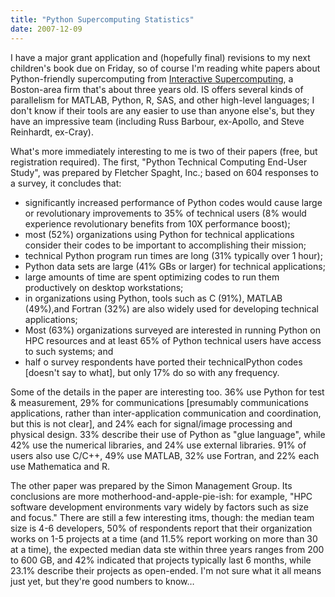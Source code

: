 ```yaml
---
title: "Python Supercomputing Statistics"
date: 2007-12-09
---
```

I have a major grant application and (hopefully final) revisions to my next children's book due on Friday, so of course I'm reading white papers about Python-friendly supercomputing from <a href="http://www.interactivesupercomputing.com">Interactive Supercomputing</a>, a Boston-area firm that's about three years old.  IS offers several kinds of parallelism for MATLAB, Python, R, SAS, and other high-level languages; I don't know if their tools are any easier to use than anyone else's, but they have an impressive team (including Russ Barbour, ex-Apollo, and Steve Reinhardt, ex-Cray).

What's more immediately interesting to me is two of their papers (free, but registration required).  The first, "Python Technical Computing End-User Study", was prepared by Fletcher Spaght, Inc.; based on 604 responses to a survey, it concludes that:
<ul>
  <li>significantly increased performance of Python codes would cause large or revolutionary improvements to 35% of technical users (8% would experience revolutionary benefits from 10X performance boost);</li>
  <li>most (52%) organizations using Python for technical applications consider their codes to be important to accomplishing their mission;</li>
  <li>technical Python program run times are long (31% typically over 1 hour);</li>
  <li>Python data sets are large (41% GBs or larger) for technical applications;</li>
  <li>large amounts of time are spent optimizing codes to run them productively on desktop workstations;</li>
  <li>in organizations using Python, tools such as C (91%), MATLAB (49%),and Fortran (32%) are also widely used for developing technical applications;</li>
  <li>Most (63%) organizations surveyed are interested in running Python on HPC resources and at least 65% of Python technical users have access to such systems; and</li>
  <li>half o survey respondents have ported their technicalPython codes [doesn't say to what], but only 17% do so with any frequency.</li>
</ul>
Some of the details in the paper are interesting too.  36% use Python for test & measurement, 29% for communications [presumably communications applications, rather than inter-application communication and coordination, but this is not clear], and 24% each for signal/image processing and physical design.  33% describe their use of Python as "glue language", while 42% use the numerical libraries, and 24% use external libraries.  91% of users also use C/C++, 49% use MATLAB, 32% use Fortran, and 22% each use Mathematica and R.

The other paper was prepared by the Simon Management Group.  Its conclusions are more motherhood-and-apple-pie-ish: for example, "HPC software development environments vary widely by factors such as size and focus."  There are still a few interesting itms, though: the median team size is 4-6 developers, 50% of respondents report that their organization works on 1-5 projects at a time (and 11.5% report working on more than 30 at a time), the expected median data ste within three years ranges from 200 to 600 GB, and 42% indicated that projects typically last 6 months, while 23.1% describe their projects as open-ended.  I'm not sure what it all means just yet, but they're good numbers to know…
